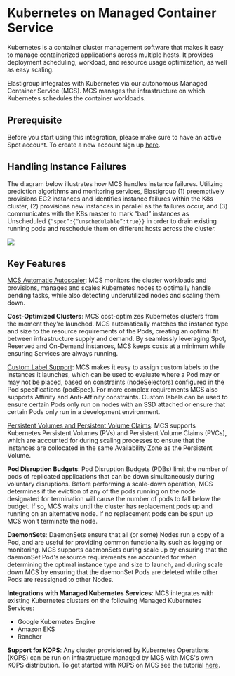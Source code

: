 # Kubernetes on Managed Container Service

Kubernetes is a container cluster management software that makes it easy to manage containerized applications across multiple hosts. It provides deployment scheduling, workload, and resource usage optimization, as well as easy scaling.

Elastigroup integrates with Kubernetes via our autonomous Managed Container Service (MCS). MCS manages the infrastructure on which Kubernetes schedules the container workloads.

## Prerequisite

Before you start using this integration, please make sure to have an active Spot account. To create a new account sign up [here](https://console.spotinst.com/#/auth/signUp).

## Handling Instance Failures

The diagram below illustrates how MCS handles instance failures. Utilizing prediction algorithms and monitoring services, Elastigroup (1) preemptively provisions EC2 instances and identifies instance failures within the K8s cluster, (2) provisions new instances in parallel as the failures occur, and (3) communicates with the K8s master to mark “bad” instances as Unscheduled `{“spec”:{“unschedulable”:true}}` in order to drain existing running pods and reschedule them on different hosts across the cluster.

<img src="/elastigroup/_media/kubernetes-with-elastigroupREADME_1.jpg" />

## Key Features

[MCS Automatic Autoscaler](elastigroup/tools-integrations/kubernetes-with-elastigroup/kubernetes-cluster-autoscaling): MCS monitors the cluster workloads and provisions, manages and scales Kubernetes nodes to optimally handle pending tasks, while also detecting underutilized nodes and scaling them down.

**Cost-Optimized Clusters**: MCS cost-optimizes Kubernetes clusters from the moment they're launched. MCS automatically matches the instance type and size to the resource requirements of the Pods, creating an optimal fit between infrastructure supply and demand. By seamlessly leveraging Spot, Reserved and On-Demand instances, MCS keeps costs at a minimum while ensuring Services are always running.

[Custom Label Support](elastigroup/tools-integrations/kubernetes-with-elastigroup/custom-label-selectors): MCS makes it easy to assign custom labels to the instances it launches, which can be used to evaluate where a Pod may or may not be placed, based on constraints (nodeSelectors) configured in the Pod specifications (podSpec). For more complex requirements MCS also supports Affinity and Anti-Affinity constraints. Custom labels can be used to ensure certain Pods only run on nodes with an SSD attached or ensure that certain Pods only run in a development environment.

[Persistent Volumes and Persistent Volume Claims](elastigroup/tools-integrations/kubernetes-with-elastigroup/persistent-volume-support): MCS supports Kubernetes Persistent Volumes (PVs) and Persistent Volume Claims (PVCs), which are accounted for during scaling processes to ensure that the instances are collocated in the same Availability Zone as the Persistent Volume.

**Pod Disruption Budgets**: Pod Disruption Budgets (PDBs) limit the number of pods of replicated applications that can be down simultaneously during voluntary disruptions. Before performing a scale-down operation, MCS determines if the eviction of any of the pods running on the node designated for termination will cause the number of pods to fall below the budget. If so, MCS waits until the cluster has replacement pods up and running on an alternative node. If no replacement pods can be spun up MCS won't terminate the node.

**DaemonSets**: DaemonSets ensure that all (or some) Nodes run a copy of a Pod, and are useful for providing common functionality such as logging or monitoring. MCS supports daemonSets during scale up by ensuring that the daemonSet Pod's resource requirements are accounted for when determining the optimal instance type and size to launch, and during scale down MCS by ensuring that the daemonSet Pods are deleted while other Pods are reassigned to other Nodes.

**Integrations with Managed Kubernetes Services**: MCS integrates with existing Kubernetes clusters on the following Managed Kubernetes Services:

- Google Kubernetes Engine
- Amazon EKS
- Rancher

**Support for KOPS**: Any cluster provisioned by Kubernetes Operations (KOPS) can be run on infrastructure managed by MCS with MCS's own KOPS distribution. To get started with KOPS on MCS see the tutorial [here](ocean/tools-and-integrations/kops/).
